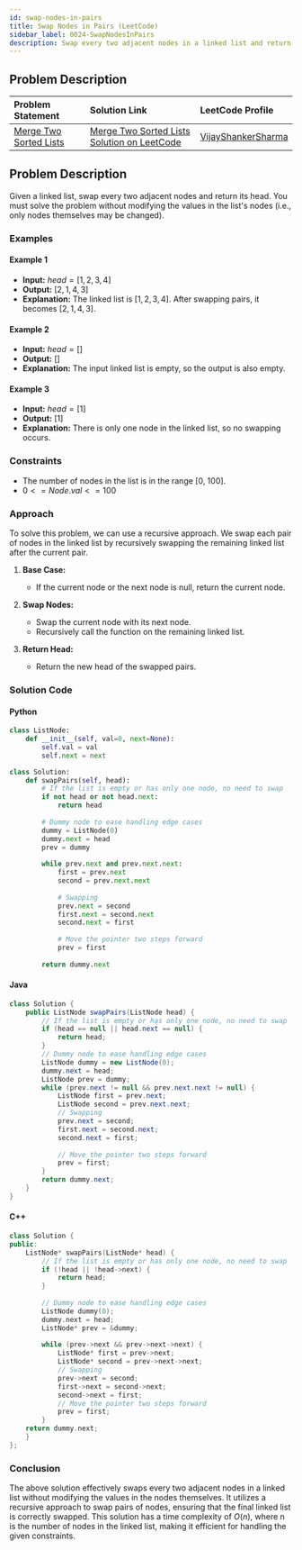 ```yaml
---
id: swap-nodes-in-pairs
title: Swap Nodes in Pairs (LeetCode)
sidebar_label: 0024-SwapNodesInPairs
description: Swap every two adjacent nodes in a linked list and return its head. The values in the nodes must not be modified, only the nodes themselves can be changed.
---
```


## Problem Description

| Problem Statement | Solution Link | LeetCode Profile |
| :---------------- | :------------ | :--------------- |
| [Merge Two Sorted Lists](https://leetcode.com/problems/swap-nodes-in-pairs/) | [Merge Two Sorted Lists Solution on LeetCode](https://leetcode.com/problems/swap-nodes-in-pairs/solutions/) |  [VijayShankerSharma](https://leetcode.com/u/darkknight648/) |


## Problem Description

Given a linked list, swap every two adjacent nodes and return its head. You must solve the problem without modifying the values in the list's nodes (i.e., only nodes themselves may be changed).

### Examples

#### Example 1

- **Input:** $head = [1,2,3,4]$
- **Output:** $[2,1,4,3]$
- **Explanation:** The linked list is $[1,2,3,4]$. After swapping pairs, it becomes $[2,1,4,3]$.

#### Example 2

- **Input:** $head = []$
- **Output:** $[]$
- **Explanation:** The input linked list is empty, so the output is also empty.

#### Example 3

- **Input:** $head = [1]$
- **Output:** $[1]$
- **Explanation:** There is only one node in the linked list, so no swapping occurs.

### Constraints

- The number of nodes in the list is in the range [0, 100].
- $0 <= Node.val <= 100$

### Approach

To solve this problem, we can use a recursive approach. We swap each pair of nodes in the linked list by recursively swapping the remaining linked list after the current pair.

1. **Base Case:**
   - If the current node or the next node is null, return the current node.

2. **Swap Nodes:**
   - Swap the current node with its next node.
   - Recursively call the function on the remaining linked list.

3. **Return Head:**
   - Return the new head of the swapped pairs.

### Solution Code

#### Python

```py
class ListNode:
    def __init__(self, val=0, next=None):
        self.val = val
        self.next = next

class Solution:
    def swapPairs(self, head):
        # If the list is empty or has only one node, no need to swap
        if not head or not head.next:
            return head
        
        # Dummy node to ease handling edge cases
        dummy = ListNode(0)
        dummy.next = head
        prev = dummy
        
        while prev.next and prev.next.next:
            first = prev.next
            second = prev.next.next
            
            # Swapping
            prev.next = second
            first.next = second.next
            second.next = first
            
            # Move the pointer two steps forward
            prev = first
        
        return dummy.next
```

#### Java

```java
class Solution {
    public ListNode swapPairs(ListNode head) {
        // If the list is empty or has only one node, no need to swap
        if (head == null || head.next == null) {
            return head;
        }
        // Dummy node to ease handling edge cases
        ListNode dummy = new ListNode(0);
        dummy.next = head;
        ListNode prev = dummy;
        while (prev.next != null && prev.next.next != null) {
            ListNode first = prev.next;
            ListNode second = prev.next.next;
            // Swapping
            prev.next = second;
            first.next = second.next;
            second.next = first;
            
            // Move the pointer two steps forward
            prev = first;
        }
        return dummy.next;
    }
}
```

#### C++

```cpp
class Solution {
public:
    ListNode* swapPairs(ListNode* head) {
        // If the list is empty or has only one node, no need to swap
        if (!head || !head->next) {
            return head;
        }
    
        // Dummy node to ease handling edge cases
        ListNode dummy(0);
        dummy.next = head;
        ListNode* prev = &dummy;
    
        while (prev->next && prev->next->next) {
            ListNode* first = prev->next;
            ListNode* second = prev->next->next;
            // Swapping
            prev->next = second;
            first->next = second->next;
            second->next = first; 
            // Move the pointer two steps forward
            prev = first;
        } 
    return dummy.next;
    }
};
```

### Conclusion

The above solution effectively swaps every two adjacent nodes in a linked list without modifying the values in the nodes themselves. It utilizes a recursive approach to swap pairs of nodes, ensuring that the final linked list is correctly swapped. This solution has a time complexity of $O(n)$, where n is the number of nodes in the linked list, making it efficient for handling the given constraints.
